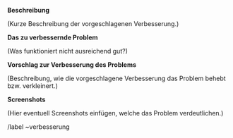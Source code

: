 **Beschreibung**

(Kurze Beschreibung der vorgeschlagenen Verbesserung.)

**Das zu verbessernde Problem**

(Was funktioniert nicht ausreichend gut?)

**Vorschlag zur Verbesserung des Problems**

(Beschreibung, wie die vorgeschlagene Verbesserung das Problem behebt bzw. verkleinert.)

**Screenshots**

(Hier eventuell Screenshots einfügen, welche das Problem verdeutlichen.)

/label ~verbesserung